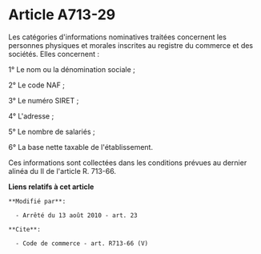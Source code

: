 # Article A713-29

Les catégories d'informations nominatives traitées concernent les personnes physiques et morales inscrites au registre du
commerce et des sociétés. Elles concernent : 

1° Le nom ou la dénomination sociale ; 

2° Le code NAF ; 

3° Le numéro SIRET ; 

4° L'adresse ; 

5° Le nombre de salariés ; 

6° La base nette taxable de l'établissement. 

Ces informations sont collectées dans les conditions prévues au dernier alinéa du II de l'article R. 713-66.

**Liens relatifs à cet article**

	**Modifié par**:

	  - Arrêté du 13 août 2010 - art. 23

	**Cite**:

	  - Code de commerce - art. R713-66 (V)
